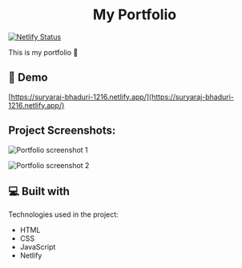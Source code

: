 <h1 align="center">My Portfolio</h1>

[![Netlify Status](https://api.netlify.com/api/v1/badges/472213ce-73ae-48f8-9709-b69024f4ea3f/deploy-status)](https://suryaraj-bhaduri-1216.netlify.app/deploys)

<p>This is my portfolio 🎉</p>

<h2>🚀 Demo</h2>

[https://suryaraj-bhaduri-1216.netlify.app/](https://suryaraj-bhaduri-1216.netlify.app/)

<h2>Project Screenshots:</h2>

![Portfolio screenshot 1](https://gcdn.pbrd.co/images/iUbmb40CAyr8.png?o=1)

![Portfolio screenshot 2](https://gcdn.pbrd.co/images/tsDgTlsHPkZn.png?o=1)
  
  
<h2>💻 Built with</h2>

Technologies used in the project:

*   HTML
*   CSS
*   JavaScript
*   Netlify
